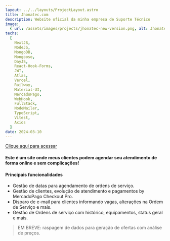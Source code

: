 ```yaml
---
layout: ../../layouts/ProjectLayout.astro
title: Jhonatec.com
description: Website oficial da minha empresa de Suporte Técnico
image:
  { url: /assets/images/projects/jhonatec-new-version.png, alt: Jhonatec Logo }
techs:
  [
    NextJS,
    NodeJS,
    MongoDB,
    Mongoose,
    DayJS,
    React-Hook-Forms,
    JWT,
    Atlas,
    Vercel,
    Railway,
    Material-UI,
    MercadoPago,
    WebHook,
    FullStack,
    NodeMailer,
    TypeScript,
    Vitest,
    Axios
  ]
date: 2024-03-10
---
```


[Clique aqui para acessar](https://jhonatec.com/ "Jhonatec.com")

#### Este é um site onde meus clientes podem agendar seu atendimento de forma online e sem complicações!

#### Principais funcionalidades

- Gestão de datas para agendamento de ordens de serviço.
- Gestão de clientes, evolução de atendimento e pagamentos by MercadoPago Checkout Pro.
- Disparo de e-mail para clientes informando vagas, alterações na Ordem de Serviço e mais.
- Gestão de Ordens de serviço com histórico, equipamentos, status geral e mais.

> EM BREVE: raspagem de dados para geração de ofertas com análise de preços.
